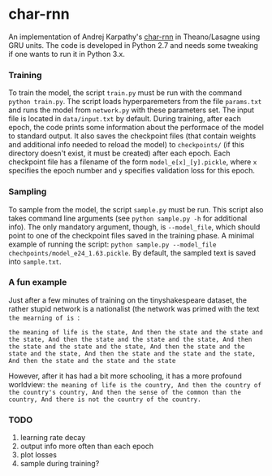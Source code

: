# char-rnn

An implementation of Andrej Karpathy's [char-rnn](https://github.com/karpathy/char-rnn) in Theano/Lasagne using 
GRU units. The code is developed in Python 2.7 and needs some tweaking if one wants to run it in Python 3.x.

### Training
To train the model, the script `train.py` must be run with the command `python train.py`. The script loads hyperparemeters from the file
`params.txt` and runs the model from `network.py` with these parameters set. The input file is located in `data/input.txt` by default. 
During training, after each epoch, the code prints some information about the performace of the model to standard output. It also saves 
the checkpoint files (that contain weights and additional info needed to reload the model) to `checkpoints/` (if this directory doesn't 
exist, it must be created) after each epoch. Each checkpoint file has a filename of the form `model_e[x]_[y].pickle`, where `x` specifies 
the epoch number and `y` specifies validation loss for this epoch.

### Sampling
To sample from the model, the script `sample.py` must be run. This script also takes command line arguments (see `python sample.py -h` 
for additional info). The only mandatory argument, though, is `--model_file`, which should point to one of the checkpoint files saved in 
the training phase. A minimal example of running the script: `python sample.py --model_file chechpoints/model_e24_1.63.pickle`. By default,
the sampled text is saved into `sample.txt`.

### A fun example
Just after a few minutes of training on the tinyshakespeare dataset, the rather stupid network is a nationalist (the network was primed
with the text `the mearning of is `:

`the meaning of life is the state,
And then the state and the state and the state,
And then the state and the state and the state,
And then the state and the state and the state,
And then the state and the state and the state,
And then the state and the state and the state,
And then the state and the state and the state`

However, after it has had a bit more schooling, it has a more profound worldview:
`the meaning of life is the country,
And then the country of the country's country,
And then the sense of the common than the country,
And there is not the country of the country.`

### TODO
1. learning rate decay
2. output info more often than each epoch
3. plot losses
4. sample during training?